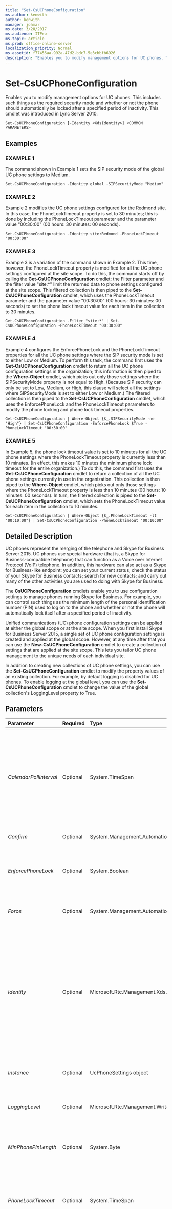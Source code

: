 ```yaml
---
title: "Set-CsUCPhoneConfiguration"
ms.author: kenwith
author: kenwith
manager: johmar
ms.date: 3/28/2017
ms.audience: ITPro
ms.topic: article
ms.prod: office-online-server
localization_priority: Normal
ms.assetid: f77456aa-992a-47d2-bdc7-5e3cbbfb6926
description: "Enables you to modify management options for UC phones. This includes such things as the required security mode and whether or not the phone should automatically be locked after a specified period of inactivity. This cmdlet was introduced in Lync Server 2010."
---
```


# Set-CsUCPhoneConfiguration
 
Enables you to modify management options for UC phones. This includes such things as the required security mode and whether or not the phone should automatically be locked after a specified period of inactivity. This cmdlet was introduced in Lync Server 2010.
  
```
Set-CsUCPhoneConfiguration [-Identity <XdsIdentity>] <COMMON PARAMETERS>

```

## Examples

### EXAMPLE 1

The command shown in Example 1 sets the SIP security mode of the global UC phone settings to Medium. 
  
```
Set-CsUCPhoneConfiguration -Identity global -SIPSecurityMode "Medium"
```

### EXAMPLE 2

Example 2 modifies the UC phone settings configured for the Redmond site. In this case, the PhoneLockTimeout property is set to 30 minutes; this is done by including the PhoneLockTimeout parameter and the parameter value "00:30:00" (00 hours: 30 minutes: 00 seconds). 
  
```
Set-CsUCPhoneConfiguration -Identity site:Redmond -PhoneLockTimeout "00:30:00"
```

### EXAMPLE 3

Example 3 is a variation of the command shown in Example 2. This time, however, the PhoneLockTimeout property is modified for all the UC phone settings configured at the site scope. To do this, the command starts off by calling the **Get-CsUCPhoneConfiguration** cmdlet; the Filter parameter and the filter value "site:*" limit the returned data to phone settings configured at the site scope. This filtered collection is then piped to the **Set-CsUCPhoneConfiguration** cmdlet, which uses the PhoneLockTimeout parameter and the parameter value "00:30:00" (00 hours: 30 minutes: 00 seconds) to set the phone lock timeout value for each item in the collection to 30 minutes.
  
```
Get-CsUCPhoneConfiguration -Filter "site:*" | Set-CsUCPhoneConfiguration -PhoneLockTimeout "00:30:00"
```

### EXAMPLE 4

Example 4 configures the EnforcePhoneLock and the PhoneLockTimeout properties for all the UC phone settings where the SIP security mode is set to either Low or Medium. To perform this task, the command first uses the **Get-CsUCPhoneConfiguration** cmdlet to return all the UC phone configuration settings in the organization; this information is then piped to the **Where-Object** cmdlet, which picks out only those settings where the SIPSecurityMode property is not equal to High. (Because SIP security can only be set to Low, Medium, or High, this clause will select all the settings where SIPSecurityMode is set to either Low or Medium.) The filtered collection is then piped to the **Set-CsUCPhoneConfiguration** cmdlet, which uses the EnforcePhoneLock and the PhoneLockTimeout parameters to modify the phone locking and phone lock timeout properties.
  
```
Get-CsUCPhoneConfiguration | Where-Object {$_.SIPSecurityMode -ne "High"} | Set-CsUCPhoneConfiguration -EnforcePhoneLock $True -PhoneLockTimeout "00:30:00"
```

### EXAMPLE 5

In Example 5, the phone lock timeout value is set to 10 minutes for all the UC phone settings where the PhoneLockTimeout property is currently less than 10 minutes. (In effect, this makes 10 minutes the minimum phone lock timeout for the entire organization.) To do this, the command first uses the **Get-CsUCPhoneConfiguration** cmdlet to return a collection of all the UC phone settings currently in use in the organization. This collection is then piped to the **Where-Object** cmdlet, which picks out only those settings where the PhoneLockTimeout property is less than 10 minutes (00 hours: 10 minutes: 00 seconds). In turn, the filtered collection is piped to the **Set-CsUCPhoneConfiguration** cmdlet, which sets the PhoneLockTimeout value for each item in the collection to 10 minutes.
  
```
Get-CsUCPhoneConfiguration | Where-Object {$_.PhoneLockTimeout -lt "00:10:00"} | Set-CsUCPhoneConfiguration -PhoneLockTimeout "00:10:00"
```

## Detailed Description

UC phones represent the merging of the telephone and Skype for Business Server 2015. UC phones use special hardware (that is, a Skype for Business-compatible telephone) that can function as a Voice over Internet Protocol (VoIP) telephone. In addition, this hardware can also act as a Skype for Business-like endpoint: you can set your current status; check the status of your Skype for Business contacts; search for new contacts; and carry out many of the other activities you are used to doing with Skype for Business. 
  
The **CsUCPhoneConfiguration** cmdlets enable you to use configuration settings to manage phones running Skype for Business. For example, you can control such things as the minimum length of the personal identification number (PIN) used to log on to the phone and whether or not the phone will automatically lock itself after a specified period of inactivity.
  
Unified communications (UC) phone configuration settings can be applied at either the global scope or at the site scope. When you first install Skype for Business Server 2015, a single set of UC phone configuration settings is created and applied at the global scope. However, at any time after that you can use the **New-CsUCPhoneConfiguration** cmdlet to create a collection of settings that are applied at the site scope. This lets you tailor UC phone management to the unique needs of each individual site.
  
In addition to creating new collections of UC phone settings, you can use the **Set-CsUCPhoneConfiguration** cmdlet to modify the property values of an existing collection. For example, by default logging is disabled for UC phones. To enable logging at the global level, you can use the **Set-CsUCPhoneConfiguration** cmdlet to change the value of the global collection's LoggingLevel property to True.
  
## Parameters

|**Parameter**|**Required**|**Type**|**Description**|
|:-----|:-----|:-----|:-----|
| _CalendarPollInterval_ <br/> |Optional  <br/> |System.TimeSpan  <br/> |Indicates how often the UC device retrieves information from your Outlook calendar. The value must be specified using the format hours:minutes:seconds; for example, to set the time interval to 1 hour (the maximum allowed interval) use this syntax: -CalendarPollInterval "01:00:00". The default value is 3 minutes (00:03:00).  <br/> |
| _Confirm_ <br/> |Optional  <br/> |System.Management.Automation.SwitchParameter  <br/> |Prompts you for confirmation before executing the command.  <br/> |
| _EnforcePhoneLock_ <br/> |Optional  <br/> |System.Boolean  <br/> |Determines whether or not UC phones are automatically locked after the number of minutes specified by PhoneLockTimeout. The default value is True.  <br/> |
| _Force_ <br/> |Optional  <br/> |System.Management.Automation.SwitchParameter  <br/> |Suppresses the display of any non-fatal error message that might occur when running the command.  <br/> |
| _Identity_ <br/> |Optional  <br/> |Microsoft.Rtc.Management.Xds.XdsIdentity  <br/> |Represents the unique identifier assigned to the collection of UC phone configuration settings. To refer to the global settings, use this syntax:  <br/>  `-Identity global` <br/> To refer to a collection configured at the site scope use syntax similar to this:  <br/>  `-Identity site:Redmond` <br/> Note that you cannot use wildcard characters when specifying an Identity.  <br/> If this parameter is omitted, then the **Set-CsUCPhoneConfiguration** cmdlet will modify the global settings. <br/> |
| _Instance_ <br/> |Optional  <br/> |UcPhoneSettings object  <br/> |Allows you to pass a reference to an object to the cmdlet rather than set individual parameter values.  <br/> |
| _LoggingLevel_ <br/> |Optional  <br/> |Microsoft.Rtc.Management.WritableConfig.Policy.Voice.LoggingLevel  <br/> |Enables logging on the UC device. Valid values are Off; Low; Medium; and High. The default value is Off.  <br/> |
| _MinPhonePinLength_ <br/> |Optional  <br/> |System.Byte  <br/> |Specifies the minimum number of digits required for personal identification numbers (PINs).  <br/> Minimum value: 4  <br/> Maximum value: 15  <br/> Default: 6  <br/> |
| _PhoneLockTimeout_ <br/> |Optional  <br/> |System.TimeSpan  <br/> |Specifies the length of time, in minutes, that a UC phone will remain idle before automatically locking.  <br/> This value must be less than 01:00:00 (1 hour). The default value is 00:10:00 (10 minutes).  <br/> |
| _SIPSecurityMode_ <br/> |Optional  <br/> |Microsoft.Rtc.Management.WritableConfig.Policy.Voice.SIPSecurityMode  <br/> |Specifies the level of security that the server applies to SIP sessions initiated by a UC phone.  <br/> Valid values are:  <br/> Low (allow any type of authorization or transport).  <br/> Medium (NTLM or Kerberos is required for user authentication).  <br/> High (NTLM or Kerberos is required for user authentication and TLS is required for SIP connections).  <br/> The default value is High.  <br/> |
| _Voice8021p_ <br/> |Optional  <br/> |System.Byte  <br/> |Specifies the user priority value (the 802.1p value) for voice traffic within the Skype for Business Server 2015 deployment.  <br/> This setting is effective only for networks in which switches and bridges are 802.1p-capable. The minimum value for this property is 0 and the maximum value is 7. The default value is 0.  <br/> |
| _VoiceDiffServTag_ <br/> |Optional  <br/> |System.Byte  <br/> |Specifies the decimal representation of the 6-bit DiffServ Code Point (DSCP) priority marking. This marking defines the Per Hop Behavior (PHB) for IP packets passed by the UC phones that are managed by this server.  <br/> This value must be between 0 and 63, inclusive. The default value is 40.  <br/> |
| _WhatIf_ <br/> |Optional  <br/> |System.Management.Automation.SwitchParameter  <br/> |Describes what would happen if you executed the command without actually executing the command.  <br/> |
| _BypassDualWrite_ <br/> |Optional  <br/> |System.Boolean  <br/> |PARAMVALUE: $true | $false  <br/> |
| _Tenant_ <br/> |Optional  <br/> |System.Guid  <br/> |PARAMVALUE: Guid  <br/> |
   
## Input Types

Microsoft.Rtc.Management.WritableConfig.Policy.Voice.UcPhoneSettings object. The **Set-CsUCPhoneConfiguration** cmdlet accepts pipelined instances of the UC phone settings object.
  
## Return Types

The **Set-CsUCPhoneConfiguration** cmdlet does not return a value or object. Instead, the cmdlet configures instances of the Microsoft.Rtc.Management.WritableConfig.Policy.Voice.UcPhoneSettings object.
  
## See also

#### 

[Get-CsUCPhoneConfiguration](get-csucphoneconfiguration.md)
  
[New-CsUCPhoneConfiguration](new-csucphoneconfiguration.md)
  
[Remove-CsUCPhoneConfiguration](remove-csucphoneconfiguration.md)

